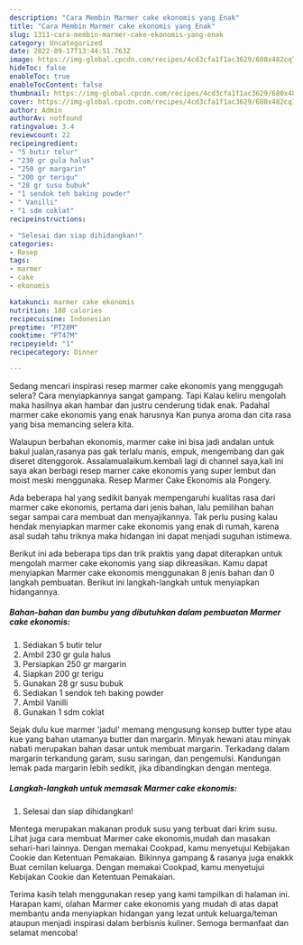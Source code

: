 ```yaml
---
description: "Cara Membin Marmer cake ekonomis yang Enak"
title: "Cara Membin Marmer cake ekonomis yang Enak"
slug: 1311-cara-membin-marmer-cake-ekonomis-yang-enak
category: Uncategorized
date: 2022-09-17T13:44:51.763Z
image: https://img-global.cpcdn.com/recipes/4cd3cfa1f1ac3629/680x482cq70/marmer-cake-ekonomis-foto-resep-utama.jpg
hideToc: false
enableToc: true
enableTocContent: false
thumbnail: https://img-global.cpcdn.com/recipes/4cd3cfa1f1ac3629/680x482cq70/marmer-cake-ekonomis-foto-resep-utama.jpg
cover: https://img-global.cpcdn.com/recipes/4cd3cfa1f1ac3629/680x482cq70/marmer-cake-ekonomis-foto-resep-utama.jpg
author: Admin
authorAv: notfound
ratingvalue: 3.4
reviewcount: 22
recipeingredient:
- "5 butir telur"
- "230 gr gula halus"
- "250 gr margarin"
- "200 gr terigu"
- "28 gr susu bubuk"
- "1 sendok teh baking powder"
- " Vanilli"
- "1 sdm coklat"
recipeinstructions:

- "Selesai dan siap dihidangkan!"
categories:
- Resep
tags:
- marmer
- cake
- ekonomis

katakunci: marmer cake ekonomis 
nutrition: 188 calories
recipecuisine: Indonesian
preptime: "PT28M"
cooktime: "PT47M"
recipeyield: "1"
recipecategory: Dinner

---
```



Sedang mencari inspirasi resep marmer cake ekonomis yang menggugah selera? Cara menyiapkannya sangat gampang. Tapi Kalau keliru mengolah maka hasilnya akan hambar dan justru cenderung tidak enak. Padahal marmer cake ekonomis yang enak harusnya Kan punya aroma dan cita rasa yang bisa memancing selera kita.


Walaupun berbahan ekonomis, marmer cake ini bisa jadi andalan untuk bakul jualan,rasanya pas gak terlalu manis, empuk, mengembang dan gak diseret ditenggorok. Assalamualaikum.kembali lagi di channel saya,kali ini saya akan berbagi resep marner cake ekonomis yang super lembut dan moist meski menggunaka. Resep Marmer Cake Ekonomis ala Pongery.

Ada beberapa hal yang sedikit banyak mempengaruhi kualitas rasa dari marmer cake ekonomis, pertama dari jenis bahan, lalu pemilihan bahan segar sampai cara membuat dan menyajikannya. Tak perlu pusing kalau hendak menyiapkan marmer cake ekonomis yang enak di rumah, karena asal sudah tahu triknya maka hidangan ini dapat menjadi suguhan istimewa.


Berikut ini ada beberapa tips dan trik praktis yang dapat diterapkan untuk mengolah marmer cake ekonomis yang siap dikreasikan. Kamu dapat menyiapkan Marmer cake ekonomis menggunakan 8 jenis bahan dan 0 langkah pembuatan. Berikut ini langkah-langkah untuk menyiapkan hidangannya.

<!--inarticleads1-->

##### Bahan-bahan dan bumbu yang dibutuhkan dalam pembuatan Marmer cake ekonomis:

1. Sediakan 5 butir telur
1. Ambil 230 gr gula halus
1. Persiapkan 250 gr margarin
1. Siapkan 200 gr terigu
1. Gunakan 28 gr susu bubuk
1. Sediakan 1 sendok teh baking powder
1. Ambil  Vanilli
1. Gunakan 1 sdm coklat


Sejak dulu kue marmer &#39;jadul&#39; memang mengusung konsep butter type atau kue yang bahan utamanya butter dan margarin. Minyak hewani atau minyak nabati merupakan bahan dasar untuk membuat margarin. Terkadang dalam margarin terkandung garam, susu saringan, dan pengemulsi. Kandungan lemak pada margarin lebih sedikit, jika dibandingkan dengan mentega. 

<!--inarticleads2-->

##### Langkah-langkah untuk memasak Marmer cake ekonomis:


1. Selesai dan siap dihidangkan!

Mentega merupakan makanan produk susu yang terbuat dari krim susu. Lihat juga cara membuat Marmer cake ekonomis,mudah dan masakan sehari-hari lainnya. Dengan memakai Cookpad, kamu menyetujui Kebijakan Cookie dan Ketentuan Pemakaian. Bikinnya gampang &amp; rasanya juga enakkk Buat cemilan keluarga. Dengan memakai Cookpad, kamu menyetujui Kebijakan Cookie dan Ketentuan Pemakaian. 

Terima kasih telah menggunakan resep yang kami tampilkan di halaman ini. Harapan kami, olahan Marmer cake ekonomis yang mudah di atas dapat membantu anda menyiapkan hidangan yang lezat untuk keluarga/teman ataupun menjadi inspirasi dalam berbisnis kuliner. Semoga bermanfaat dan selamat mencoba!
